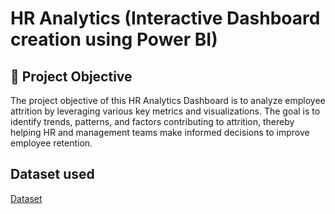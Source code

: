 # HR Analytics (Interactive Dashboard creation using Power BI)

## 🎯 Project Objective
The project objective of this HR Analytics Dashboard is to analyze employee attrition by leveraging various key metrics and visualizations. The goal is to identify trends, patterns, and factors contributing to attrition, thereby helping HR and management teams make informed decisions to improve employee retention.

## Dataset used
<a href="https://github.com/Nikhil-29-11/Task-4-Data-Analysis-Dasboard-Power-BI/blob/main/HR_Analytics.csv">Dataset</a>
